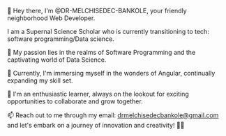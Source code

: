 👋 Hey there, I'm @DR-MELCHISEDEC-BANKOLE, your friendly neighborhood Web Developer.

I am a Supernal Science Scholar who is currently transitioning to tech: software programming/Data science.

👀 My passion lies in the realms of Software Programming and the captivating world of Data Science.

🌱 Currently, I'm immersing myself in the wonders of Angular, continually expanding my skill set.

💞️ I'm an enthusiastic learner, always on the lookout for exciting opportunities to collaborate and grow together.

📫 Reach out to me through my email: drmelchisedecbankole@gmail.com and let's embark on a journey of innovation and creativity! 🚀🌟

<!---
DR-MELCHISEDEC-BANKOLE/DR-MELCHISEDEC-BANKOLE is a ✨ special ✨ repository because its `README.md` (this file) appears on your GitHub profile.
You can click the Preview link to take a look at your changes.
--->
